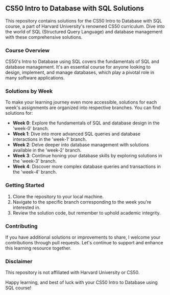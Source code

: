 ## CS50 Intro to Database with SQL Solutions

This repository contains solutions for the CS50 Intro to Database with SQL course, a part of Harvard University's renowned CS50 curriculum. Dive into the world of SQL (Structured Query Language) and database management with these comprehensive solutions.

### Course Overview

CS50's Intro to Database using SQL covers the fundamentals of SQL and database management. It's an essential course for anyone looking to design, implement, and manage databases, which play a pivotal role in many software applications.

### Solutions by Week

To make your learning journey even more accessible, solutions for each week's assignments are organized into respective branches. You can find solutions for:

- **Week 0**: Explore the fundamentals of SQL and database design in the 'week-0' branch.
- **Week 1**: Dive into more advanced SQL queries and database interactions in the 'week-1' branch.
- **Week 2**: Delve deeper into database management with solutions available in the 'week-2' branch.
- **Week 3**: Continue honing your database skills by exploring solutions in the 'week-3' branch.
- **Week 4**: Discover more complex database queries and transactions in the 'week-4' branch.

### Getting Started

1. Clone the repository to your local machine.
2. Navigate to the specific branch corresponding to the week you're interested in.
3. Review the solution code, but remember to uphold academic integrity.

### Contributing

If you have additional solutions or improvements to share, I welcome your contributions through pull requests. Let's continue to support and enhance this learning resource together.

### Disclaimer

This repository is not affiliated with Harvard University or CS50.

Happy learning, and best of luck with your CS50 Intro to Database using SQL course!
